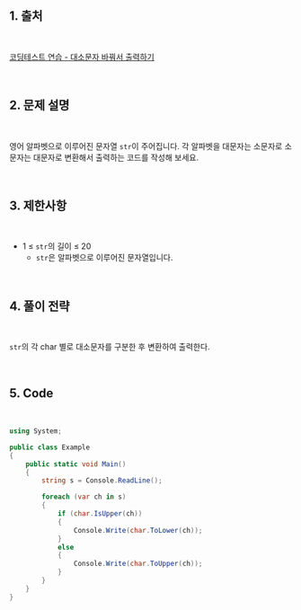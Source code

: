 ## 1. 출처

<br>

[코딩테스트 연습 - 대소문자 바꿔서 출력하기](https://school.programmers.co.kr/learn/courses/30/lessons/181949)

<br>

## 2. 문제 설명

<br>

영어 알파벳으로 이루어진 문자열 `str`이 주어집니다. 각 알파벳을 대문자는 소문자로 소문자는 대문자로 변환해서 출력하는 코드를 작성해 보세요.

<br>

## 3. 제한사항

<br>

- 1 ≤ `str`의 길이 ≤ 20
    - `str`은 알파벳으로 이루어진 문자열입니다.

<br>

## 4. 풀이 전략

<br>

`str`의 각 char 별로 대소문자를 구분한 후 변환하여 출력한다.

<br>

## 5. Code

<br>

```cs
using System;

public class Example
{
    public static void Main()
    {
        string s = Console.ReadLine();

        foreach (var ch in s)
        {
            if (char.IsUpper(ch))
            {
                Console.Write(char.ToLower(ch));
            }
            else
            {
                Console.Write(char.ToUpper(ch));
            }
        }
    }
}
```